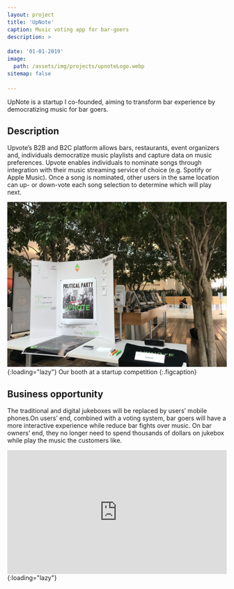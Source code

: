 ```yaml
---
layout: project
title: 'UpNote'
caption: Music voting app for bar-goers
description: >
  
date: '01-01-2019'
image: 
  path: /assets/img/projects/upnoteLogo.webp
sitemap: false

---
```

UpNote is a startup I co-founded, aiming to transform bar experience by democratizing music for bar goers.

## Description
Upvote’s B2B and B2C platform allows bars, restaurants, event organizers and, individuals democratize music playlists and capture data on music preferences. Upvote enables individuals to nominate songs through integration with their music streaming service of choice (e.g. Spotify or Apple Music). Once a song is nominated, other users in the same location can up- or down-vote each song selection to determine which will play next.

![UpNote](/assets/img/projects/upnote1.webp){:loading="lazy"}
Our booth at a startup competition
{:.figcaption}


## Business opportunity
The traditional and digital jukeboxes will be replaced by users’ mobile phones.On users’
end, combined with a voting system, bar goers will have a more interactive experience
while reduce bar fights over music. On bar owners’ end, they no longer need to spend
thousands of dollars on jukebox while play the music the customers like.

<style>.embed-container { position: relative; padding-bottom: 56.25%; height: 0; overflow: hidden; max-width: 100%; } .embed-container iframe, .embed-container object, .embed-container embed { position: absolute; top: 0; left: 0; width: 100%; height: 100%; }</style><div class='embed-container'><iframe src='https://www.youtube.com/embed/KhcPTrxbY3s' frameborder='0' allowfullscreen></iframe></div>{:loading="lazy"}